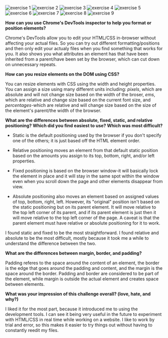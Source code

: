 ![exercise 1](/week-3/chrome-devtools/imgs/exercise_1.png)
![exercise 2](/week-3/chrome-devtools/imgs/exercise_2.png)
![exercise 3](/week-3/chrome-devtools/imgs/exercise_3.png)
![exercise 4](/week-3/chrome-devtools/imgs/exercise_4.png)
![exercise 5](/week-3/chrome-devtools/imgs/exercise_5.png)
![exercise 6](/week-3/chrome-devtools/imgs/exercise_6.png)
![exercise 7](/week-3/chrome-devtools/imgs/exercise_7.png)
![exercise 8](/week-3/chrome-devtools/imgs/exercise_8.png)
![exercise 9](/week-3/chrome-devtools/imgs/exercise_9.png)

**How can you use Chrome's DevTools inspector to help you format or position elements?**

Chrome's DevTools allow you to edit your HTML/CSS in-browser without affecting your actual files. So you can try out different formatting/positions and then only edit your actualy files when you find something that works for you. It also shows you what attributes an element has that have been inherited from a parent/have been set by the browser, which can cut down on unnecessary repeats.

**How can you resize elements on the DOM using CSS?**

You can resize elements with CSS using the width and height properties. You can assign a size using many different units including: *pixels*, which are absolute and will not change size based on the width of the broser, *ems*, which are relative and change size based on the current font size, and *percentages*-which are relative and will change size based on the size of the element's parent/the width of the browser.

**What are the differences between absolute, fixed, static, and relative positioning? Which did you find easiest to use? Which was most difficult?**

+ Static is the default positioning used by the browser if you don't specify one of the others; it is just based off the HTML element order.

+ Relative positioning moves an element from that default static position based on the amounts you assign to its top, bottom, right, and/or left properties.

+ Fixed positioning is based on the browser window-it will basically lock the element in place and it will stay in the same spot within the window even when you scroll down the page and other elements disappear from view.

+ Absolute positioning also moves an element based on assigned values of top, bottom, right, left. However, its "original" position isn't based on the static positioning but on its parent element. It will move relative to the top left corner of its parent, and if its parent element is just <html> then it will move relative to the top left corner of the page. A caveat is that the parent element must have relative or absolute positioning for it to work.

I found static and fixed to be the most straightforward. I found relative and absolute to be the most difficult, mostly because it took me a while to understand the difference between the two.

**What are the differences between margin, border, and padding?**

Padding referes to the space around the content of an element, the border is the edge that goes around the padding and content, and the margin is the space around the border. Padding and border are considered to be part of the element, while margin is outside the actual element and creates space between elements.

**What was your impression of this challenge overall? (love, hate, and why?)**

I liked it for the most part, because it introduced me to using the development tools. I can see it being very useful in the future to experiment with HTML/CSS in real time while working on a website. I like to work by trial and error, so this makes it easier to try things out without having to constantly reedit my files.